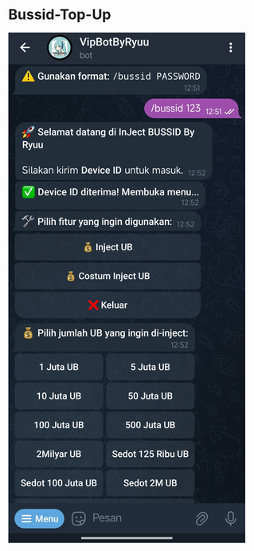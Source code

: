 # Bussid-Top-Up 
![alt text](https://github.com/Ryuuuinih/Bussid-Top-Up/blob/main/IMG_20250302_211702.jpg?raw=true)
